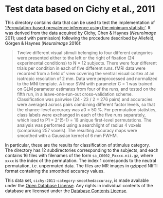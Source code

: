 # Test data based on Cichy et al., 2011

This directory contains data that can be used to test the implementation
of ['Permutation-based prevalence inference using the minimum
statistic'](https://github.com/allefeld/prevalence-permutation). It was
derived from the data acquired by Cichy, Chen & Haynes (*NeuroImage*
2011; used with permission) following the procedure described by
Allefeld, Görgen & Haynes (*NeuroImage* 2016):

> Twelve different visual stimuli belonging to four different categories
> were presented either to the left or the right of fixation (24
> experimental conditions) to N = 12 subjects. There were four different
> trials per condition in each of five different runs. fMRI data were
> recorded from a field of view covering the ventral visual cortex at an
> isotropic resolution of 2 mm. Data were preprocessed and normalized to
> the MNI template. A linear SVM with parameter C = 1 was trained on GLM
> parameter estimates from four of the runs, and tested on the fifth
> run, in a leave-one-run-out cross-validation scheme. Classification
> was pairwise (24 · 23 / 2 = 276 pairs) and accuracies were averaged
> across pairs combining different factor levels, so that the
> chance-level accuracy was a0 = 50 %. For permutation statistics, class
> labels were exchanged in each of the five runs separately, which lead
> to P1 = 2^(5-1) = 16 unique first-level permutations. The analysis
> was performed using a searchlight of radius 4 voxels (comprising 257
> voxels). The resulting accuracy maps were smoothed with a Gaussian
> kernel of 6 mm FWHM.

In particular, these are the results for classification of stimulus
category. The directory has 12 subdirectories corresponding to the
subjects, and each contains 16 files with filenames of the form
`sa_C0002_Pxxxx.nii.gz`, where `xxxx` is the index of the permutation.
The index 1 corresponds to the neutral permutation, i.e. unpermuted
data. The files are MR images in gzipped NIfTI format containing the
smoothed accuracy values.

This data set, `cichy-2011-category-smoothedaccuracy`, is made available
under the [Open Database
License](http://opendatacommons.org/licenses/odbl/1.0/). Any rights in
individual contents of the database are licensed under the [Database
Contents License](http://opendatacommons.org/licenses/dbcl/1.0/).

